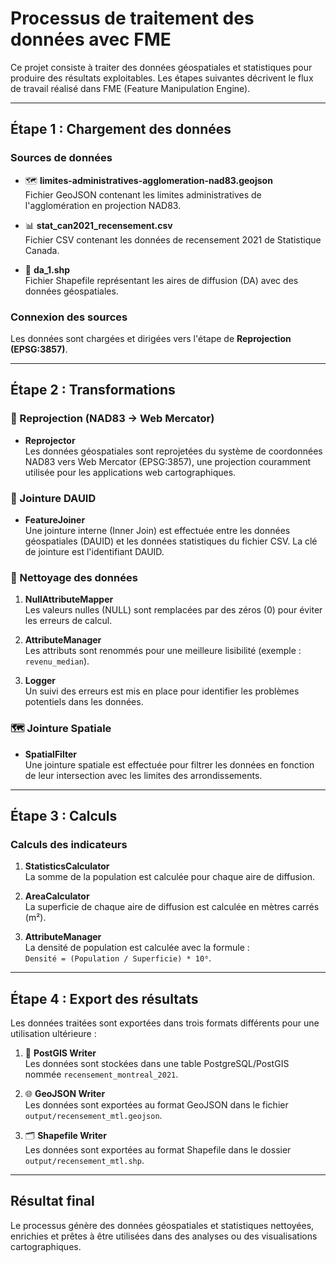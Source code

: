 # Processus de traitement des données avec FME

Ce projet consiste à traiter des données géospatiales et statistiques pour produire des résultats exploitables. Les étapes suivantes décrivent le flux de travail réalisé dans FME (Feature Manipulation Engine).

---

## Étape 1 : Chargement des données

### Sources de données
- 🗺 **limites-administratives-agglomeration-nad83.geojson**  
  Fichier GeoJSON contenant les limites administratives de l'agglomération en projection NAD83.

- 📊 **stat_can2021_recensement.csv**  
  Fichier CSV contenant les données de recensement 2021 de Statistique Canada.

- 🔷 **da_1.shp**  
  Fichier Shapefile représentant les aires de diffusion (DA) avec des données géospatiales.

### Connexion des sources
Les données sont chargées et dirigées vers l'étape de **Reprojection (EPSG:3857)**.

---

## Étape 2 : Transformations

### 🔄 Reprojection (NAD83 → Web Mercator)
- **Reprojector**  
  Les données géospatiales sont reprojetées du système de coordonnées NAD83 vers Web Mercator (EPSG:3857), une projection couramment utilisée pour les applications web cartographiques.

### 🔗 Jointure DAUID
- **FeatureJoiner**  
  Une jointure interne (Inner Join) est effectuée entre les données géospatiales (DAUID) et les données statistiques du fichier CSV. La clé de jointure est l'identifiant DAUID.

### 🧹 Nettoyage des données
1. **NullAttributeMapper**  
   Les valeurs nulles (NULL) sont remplacées par des zéros (0) pour éviter les erreurs de calcul.

2. **AttributeManager**  
   Les attributs sont renommés pour une meilleure lisibilité (exemple : `revenu_median`).

3. **Logger**  
   Un suivi des erreurs est mis en place pour identifier les problèmes potentiels dans les données.

### 🗺 Jointure Spatiale
- **SpatialFilter**  
  Une jointure spatiale est effectuée pour filtrer les données en fonction de leur intersection avec les limites des arrondissements.

---

## Étape 3 : Calculs

### Calculs des indicateurs
1. **StatisticsCalculator**  
   La somme de la population est calculée pour chaque aire de diffusion.

2. **AreaCalculator**  
   La superficie de chaque aire de diffusion est calculée en mètres carrés (m²).

3. **AttributeManager**  
   La densité de population est calculée avec la formule :  
   `Densité = (Population / Superficie) * 10⁶`.

---

## Étape 4 : Export des résultats

Les données traitées sont exportées dans trois formats différents pour une utilisation ultérieure :

1. 🐘 **PostGIS Writer**  
   Les données sont stockées dans une table PostgreSQL/PostGIS nommée `recensement_montreal_2021`.

2. 🌐 **GeoJSON Writer**  
   Les données sont exportées au format GeoJSON dans le fichier `output/recensement_mtl.geojson`.

3. 🗂️ **Shapefile Writer**  
   Les données sont exportées au format Shapefile dans le dossier `output/recensement_mtl.shp`.

---

## Résultat final
Le processus génère des données géospatiales et statistiques nettoyées, enrichies et prêtes à être utilisées dans des analyses ou des visualisations cartographiques.
